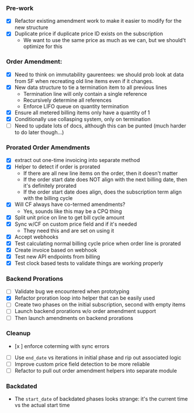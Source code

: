 ### Pre-work

- [x] Refactor existing amendment work to make it easier to modify for the new structure
- [x] Duplicate price if duplicate price ID exists on the subscription
  - We want to use the same price as much as we can, but we should't optimize for this

### Order Amendment:

- [x] Need to think on immutability gaurentees: we should prob look at data from SF when recreating old line items even if it changes.
- [x] New data structure to tie a termination item to all previous lines
  - Termination line will only contain a single reference
  - Recursively determine all references
  - Enforce LIFO queue on quantity termination
- [x] Ensure all metered billing items only have a quantity of 1
- [x] Conditionally use collasping system, only on termination
- [ ] Need to update lots of docs, although this can be punted (much harder to do later though...)

### Prorated Order Amendments

- [x] extract out one-time invoicing into separate method
- [x] Helper to detect if order is prorated
  - If there are all new line items on the order, then it doesn't matter
  - If the order start date does NOT align with the next billing date, then it's definitely prorated
  - If the order start date does align, does the subscription term align with the billing cycle
- [x] Will CF always have co-termed amendments?
  - Yes, sounds like this may be a CPQ thing
- [x] Split unit price on line to get bill cycle amount
- [x] Sync w/CF on custom price field and if it's needed
  - They need this and are set on using it
- [x] Accept webhooks
- [x] Test calculating normal billing cycle price when order line is prorated
- [x] Create invoice based on webhook
- [x] Test new API endpoints from billing
- [x] Test clock based tests to validate things are working properly

### Backend Prorations

- [ ] Validate bug we encountered when prototyping
- [x] Refactor proration loop into helper that can be easily used
- [ ] Create two phases on the initial subscription, second with empty items
- [ ] Launch backend prorations w/o order amendment support
- [ ] Then launch amendments on backend prorations

### Cleanup

- [x ] enforce coterming with sync errors
- [ ] Use `end_date` vs iterations in initial phase and rip out associated logic
- [ ] Improve custom price field detection to be more reliable
- [ ] Refactor to pull out order amendment helpers into separate module

### Backdated

- The `start_date` of backdated phases looks strange: it's the current time vs the actual start time
